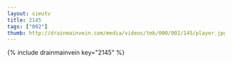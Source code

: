 ```yaml
--- 
layout: sieutv
title: 2145
tags: ["002"]
thumb: http://drainmainvein.com/media/videos/tmb/000/002/145/player.jpg
---
```

{% include drainmainvein key="2145" %} 
